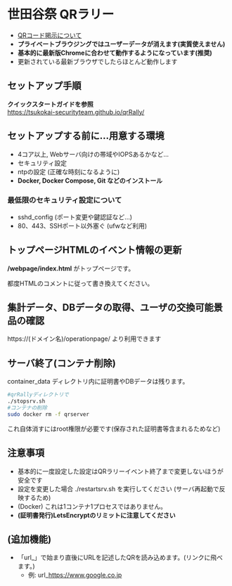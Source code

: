 # 世田谷祭 QRラリー

- [QRコード掲示について](./docs/sampleqr.pdf)
- **プライベートブラウジングではユーザーデータが消えます(実質使えません)**
- **基本的に最新版Chromeに合わせて動作するようになっています(推奨)**
- 更新されている最新ブラウザでしたらほとんど動作します

## セットアップ手順
**クイックスタートガイドを参照**<br>
https://tsukokai-securityteam.github.io/qrRally/



## セットアップする前に…用意する環境
- 4コア以上, Webサーバ向けの帯域やIOPSあるかなど…
- セキュリティ設定
- ntpの設定 (正確な時刻になるように)
- **Docker, Docker Compose, Git などのインストール**

### 最低限のセキュリティ設定について
- sshd_config (ポート変更や鍵認証など…)
- 80、443、SSHポート以外塞ぐ (ufwなど利用)



## トップページHTMLのイベント情報の更新
**/webpage/index.html** がトップページです。

都度HTMLのコメントに従って書き換えてください。



## 集計データ、DBデータの取得、ユーザの交換可能景品の確認
https://(ドメイン名)/operationpage/ より利用できます



## サーバ終了(コンテナ削除)
container_data ディレクトリ内に証明書やDBデータは残ります。
```bash
#qrRallyディレクトリで
./stopsrv.sh
#コンテナの削除
sudo docker rm -f qrserver
```

これ自体消すにはroot権限が必要です(保存された証明書等含まれるためなど)



## 注意事項
- 基本的に一度設定した設定はQRラリーイベント終了まで変更しないほうが安全です
- 設定を変更した場合 ./restartsrv.sh を実行してください (サーバ再起動で反映するため)
- (Docker) これは1コンテナ1プロセスではありません。
- **(証明書発行)LetsEncryptのリミットに注意してください**



## (追加機能)
- 「url_」で始まり直後にURLを記述したQRを読み込めます。(リンクに飛べます。)
  - 例: url_https://www.google.co.jp
